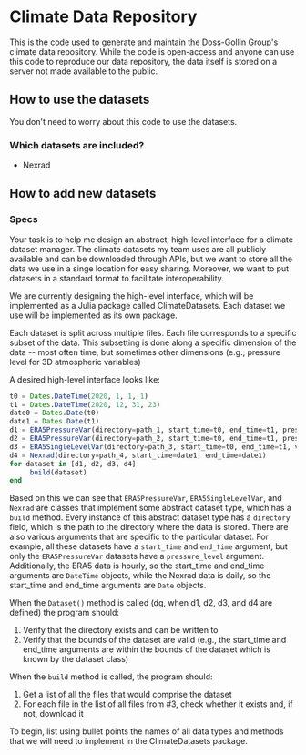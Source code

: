 # Climate Data Repository

This is the code used to generate and maintain the Doss-Gollin Group's climate data repository.
While the code is open-access and anyone can use this code to reproduce our data repository, the data itself is stored on a server not made available to the public.

## How to use the datasets

You don't need to worry about this code to use the datasets.

### Which datasets are included?

- Nexrad

## How to add new datasets

### Specs

Your task is to help me design an abstract, high-level interface for a climate dataset manager. The climate datasets my team uses are all publicly available and can be downloaded through APIs, but we want to store all the data we use in a singe location for easy sharing. Moreover, we want to put datasets in a standard format to facilitate interoperability.

We are currently designing the high-level interface, which will be implemented as a Julia package called ClimateDatasets. Each dataset we use will be implemented as its own package.

Each dataset is split across multiple files. Each file corresponds to a specific subset of the data. This subsetting is done along a specific dimension of the data -- most often time, but sometimes other dimensions (e.g., pressure level for 3D atmospheric variables)

A desired high-level interface looks like:

```julia
t0 = Dates.DateTime(2020, 1, 1, 1)
t1 = Dates.DateTime(2020, 12, 31, 23)
date0 = Dates.Date(t0)
date1 = Dates.Date(t1)
d1 = ERA5PressureVar(directory=path_1, start_time=t0, end_time=t1, pressure_level=500.0, varname="uwnd")
d2 = ERA5PressureVar(directory=path_2, start_time=t0, end_time=t1, pressure_level=500.0, varname="vwnd")
d3 = ERA5SingleLevelVar(directory=path_3, start_time=t0, end_time=t1, varname="2m_temperature")
d4 = Nexrad(directory=path_4, start_time=date1, end_time=date1)
for dataset in [d1, d2, d3, d4]
     build(dataset)
end
```

Based on this we can see that `ERA5PressureVar`, `ERA5SingleLevelVar`, and `Nexrad` are classes that implement some abstract dataset type, which has a `build` method. Every instance of this abstract dataset type has a `directory` field, which is the path to the directory where the data is stored. There are also various arguments that are specific to the particular dataset. For example, all these datasets have a `start_time` and `end_time` argument, but only the `ERA5PressureVar` datasets have a `pressure_level` argument. Additionally, the ERA5 data is hourly, so the start_time and end_time arguments are `DateTime` objects, while the Nexrad data is daily, so the start_time and end_time arguments are `Date` objects.

When the `Dataset()` method is called (dg, when d1, d2, d3, and d4 are defined) the program should:

1. Verify that the directory exists and can be written to
2. Verify that the bounds of the dataset are valid (e.g., the start_time and end_time arguments are within the bounds of the dataset which is known by the dataset class)

When the `build` method is called, the program should:

1. Get a list of all the files that would comprise the dataset
2. For each file in the list of all files from #3, check whether it exists and, if not, download it

To begin, list using bullet points the names of all data types and methods that we will need to implement in the ClimateDatasets package.
